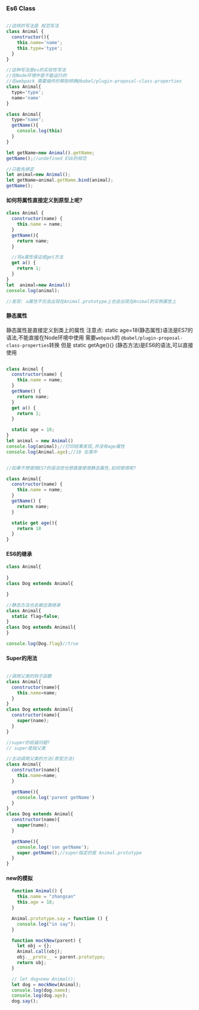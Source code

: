 ### Es6 Class

```javascript

//这样的写法是 规范写法
class Animal {
  constructor(){
    this.name='name';
    this.type='type';
  }
}

//这种写法是es的实验性写法
//在Node环境中是不能运行的
//在webpack 需要插件的帮助转换@babel/plugin-proposal-class-properties
class Animal{
  type='type';
  name='name'
}
```

```javascript
class Animal{
  type="name";
  getName(){
    console.log(this)
  }
}

let getName=new Animal().getName;
getName();//undefined ES6的规范

//只能先绑定
let animal=new Animal();
let getName=animal.getName.bind(animal);
getName();
```

#### 如何将属性直接定义到原型上呢?
```javascript
class Animal {
  constructor(name) {
    this.name = name;
  }
  getName(){
    return name;
  }

  //将a属性保证成get方法
  get a() {
    return 1;
  }
}
let  animal=new Animal()
console.log(animal);

//发现: a属性不仅会出现在Animal.prototype上也会出现在Animal的实例属性上

```

#### 静态属性
静态属性是直接定义到类上的属性
注意点: static age=18(静态属性)语法是ES7的语法,不能直接在Node环境中使用 需要`webpack`的
`@babel/plugin-proposal-class-properties`转换
但是 static getAge(){} (静态方法)是ES6的语法,可以直接使用
```javascript

class Animal {
  constructor(name) {
    this.name = name;
  }
  getName() {
    return name;
  }
  get a() {
    return 1;
  }

  static age = 18;
}
let animal = new Animal()
console.log(animal);//打印结果发现,并没有age属性
console.log(Animal.age);//18 在类中


//如果不想使用ES7的语法但也想直接使用静态属性,如何使用呢?

class Animal{
  constructor(name) {
    this.name = name;
  }
  getName() {
    return name;
  }

  static get age(){
    return 18
  }
}
```

#### ES6的继承
```javascript
class Animal{
  
}
class Dog extends Animal{

}

//静态方法也会被这类继承
class Animal{
  static flag=false;
}
class Dog extends Animail{
}

console.log(Dog.flag)//true

```

#### Super的用法
```javascript

//调用父类的钩子函数
class Animal{
  constructor(name){
    this.name=name;
  }
}
class Dog extends Animal{
  constructor(name){
    super(name);
  }
}

//super的纸袋问题?
// super是指父类

//主动调用父类的方法(原型方法)
class Animal{
  constructor(name){
    this.name=name;
  }

  getName(){
    console.log('parent getName')
  }
}
class Dog extends Animal{
  constructor(name){
    super(name);
  }

  getName(){
    console.log('son getName');
    super.getName();//super指定的是 Animal.prototype
  }
}
```

#### new的模拟
```javascript
  function Animal() {
    this.name = "zhangsan"
    this.age = 18;
  }

  Animal.prototype.say = function () {
    console.log("in say");
  }

  function mockNew(parent) {
    let obj = {};
    Animal.call(obj);
    obj.__proto__ = parent.prototype;
    return obj;
  }

  // let dog=new Animal();
  let dog = mockNew(Animal);
  console.log(dog.name);
  console.log(dog.age);
  dog.say();

```


